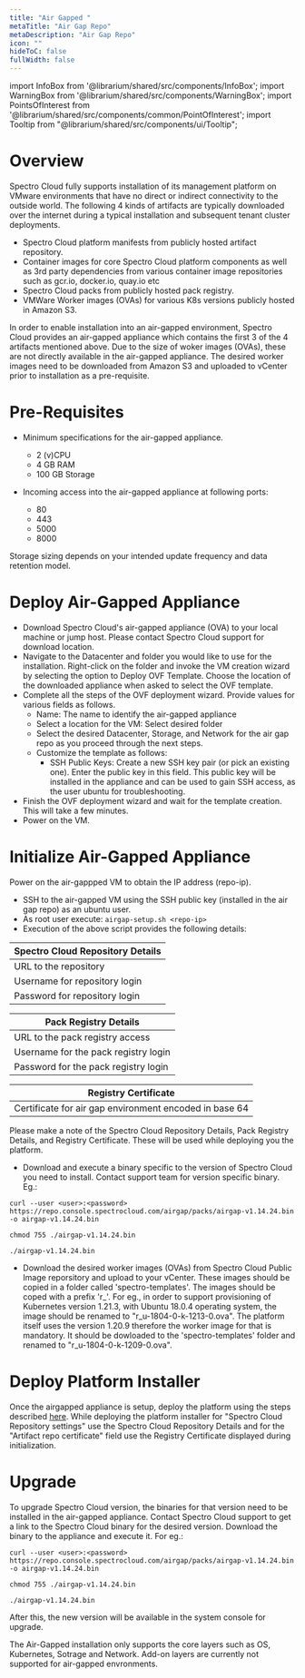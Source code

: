 ```yaml
---
title: "Air Gapped "
metaTitle: "Air Gap Repo"
metaDescription: "Air Gap Repo"
icon: ""
hideToC: false
fullWidth: false
---
```


import InfoBox from '@librarium/shared/src/components/InfoBox';
import WarningBox from '@librarium/shared/src/components/WarningBox';
import PointsOfInterest from '@librarium/shared/src/components/common/PointOfInterest';
import Tooltip from "@librarium/shared/src/components/ui/Tooltip";

# Overview

Spectro Cloud fully supports installation of its management platform on VMware environments that have no direct or indirect connectivity to the outside world. The following 4 kinds of artifacts are typically downloaded over the internet during a typical installation and subsequent tenant cluster deployments.

* Spectro Cloud platform manifests from publicly hosted artifact repository.
* Container images for core Spectro Cloud platform components as well as 3rd party dependencies from various container image repositories such as gcr.io, docker.io, quay.io etc
* Spectro Cloud packs from publicly hosted pack registry.
* VMWare Worker images (OVAs) for various K8s versions publicly hosted in Amazon S3.

In order to enable installation into an air-gapped environment, Spectro Cloud provides an air-gapped appliance which contains the first 3 of the 4 artifacts mentioned above. Due to the size of woker images (OVAs), these are not directly available in the air-gapped appliance. The desired worker images need to be downloaded from Amazon S3 and uploaded to vCenter prior to installation as a pre-requisite.

# Pre-Requisites

* Minimum specifications for the air-gapped appliance.
	* 2 (v)CPU
	* 4 GB RAM
	* 100 GB Storage

* Incoming access into the air-gapped appliance at following ports:
	* 80 
	* 443 
	* 5000 
	* 8000

	
<InfoBox>
Storage sizing depends on your intended update frequency and data retention model.
</InfoBox>

# Deploy Air-Gapped Appliance

* Download Spectro Cloud's air-gapped appliance (OVA) to your local machine or jump host. Please contact Spectro Cloud support for download location.
* Navigate to the Datacenter and folder you would like to use for the installation. Right-click on the folder and invoke the VM creation wizard by selecting the option to Deploy OVF Template. Choose the location of the downloaded appliance when asked to select the OVF template.
* Complete all the steps of the OVF deployment wizard. Provide values for various fields as follows.
  * Name: The name to identify the air-gapped appliance
  * Select a location for the VM: Select desired folder
  * Select the desired Datacenter, Storage, and Network for the air gap repo as you proceed through the next steps. 
  * Customize the template as follows:
    * SSH Public Keys: Create a new SSH key pair (or pick an existing one). Enter the public key in this field. This public key will be installed in the appliance and can be used to gain SSH access, as the user ubuntu for troubleshooting.
* Finish the OVF deployment wizard and wait for the template creation. This will take a few minutes.
* Power on the VM.

# Initialize Air-Gapped Appliance

Power on the air-gappped VM to obtain the IP address (repo-ip).

* SSH to the air-gapped VM using the SSH public key (installed in the air gap repo) as an ubuntu user.
* As root user execute: `airgap-setup.sh <repo-ip>`
* Execution of the above script provides the following details:

|Spectro Cloud Repository Details|
|---|
|URL to the repository|
|Username for repository login|
|Password for repository login|

|Pack Registry Details|
|---|
|URL to the pack registry access|
|Username for the pack registry login|
|Password for the pack registry login|

|Registry Certificate|
|--|
|Certificate for air gap environment encoded in base 64|

<InfoBox>
Please make a note of the Spectro Cloud Repository Details, Pack Registry Details, and Registry Certificate. These will be used while deploying you the platform.
</InfoBox>

* Download and execute a binary specific to the version of Spectro Cloud you need to install. Contact support team for version specific binary. Eg.:

`curl --user <user>:<password> https://repo.console.spectrocloud.com/airgap/packs/airgap-v1.14.24.bin -o airgap-v1.14.24.bin`

`chmod 755 ./airgap-v1.14.24.bin`

`./airgap-v1.14.24.bin`

* Download the desired worker images (OVAs) from Spectro Cloud Public Image reporsitory and upload to your vCenter. These images should be copied in a folder called 'spectro-templates'. The images should be coped with a prefix 'r_'. For eg., in order to support provisioning of Kubernetes version 1.21.3, with Ubuntu 18.0.4 operating system, the image should be renamed to "r_u-1804-0-k-1213-0.ova". The platform itself uses the version 1.20.9 therefore the worker image for that is mandatory. It should be dowloaded to the 'spectro-templates' folder and renamed to  "r_u-1804-0-k-1209-0.ova".

# Deploy Platform Installer
Once the airgapped appliance is setup, deploy the platform using the steps described [here](/enterprise-version/deploying-the-platform-installer/#deployplatforminstaller). While deploying the platform installer for "Spectro Cloud Repository settings" use the Spectro Cloud Repository Details and for the "Artifact repo certificate" field use the
 Registry Certificate displayed during initialization.


# Upgrade
To upgrade Spectro Cloud version, the binaries for that version need to be installed in the air-gapped appliance. Contact Spectro Cloud support to get a link to the Spectro Cloud binary for the desired version. Download the binary to the appliance and execute it. For eg.:

`curl --user <user>:<password> https://repo.console.spectrocloud.com/airgap/packs/airgap-v1.14.24.bin -o airgap-v1.14.24.bin`

`chmod 755 ./airgap-v1.14.24.bin`

`./airgap-v1.14.24.bin`

After this, the new version will be available in the system console for upgrade.


<InfoBox>
The Air-Gapped installation only supports the core layers such as OS, Kubernetes, Sotrage and Network. Add-on layers are currently not supported for air-gapped envronments.
</InfoBox>
